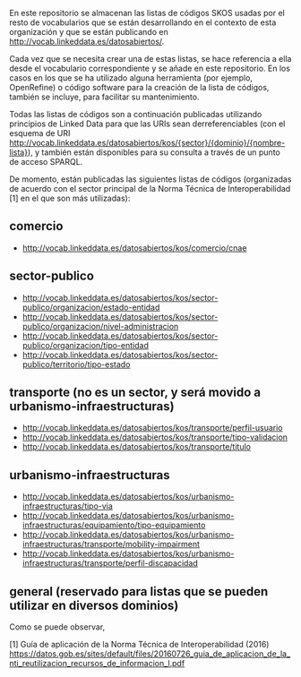 En este repositorio se almacenan las listas de códigos SKOS usadas por el resto de vocabularios que se están desarrollando en el contexto de esta organización y que se están publicando en http://vocab.linkeddata.es/datosabiertos/. 

Cada vez que se necesita crear una de estas listas, se hace referencia a ella desde el vocabulario correspondiente y se añade en este repositorio. En los casos en los que se ha utilizado alguna herramienta (por ejemplo, OpenRefine) o código software para la creación de la lista de códigos, también se incluye, para facilitar su mantenimiento. 

Todas las listas de códigos son a continuación publicadas utilizando principios de Linked Data para que las URIs sean derreferenciables (con el esquema de URI http://vocab.linkeddata.es/datosabiertos/kos/{sector}/{dominio}/{nombre-lista}), y también están disponibles para su consulta a través de un punto de acceso SPARQL.

De momento, están publicadas las siguientes listas de códigos (organizadas de acuerdo con el sector principal de la Norma Técnica de Interoperabilidad [1] en el que son más utilizadas):

## comercio
* http://vocab.linkeddata.es/datosabiertos/kos/comercio/cnae

## sector-publico
* http://vocab.linkeddata.es/datosabiertos/kos/sector-publico/organizacion/estado-entidad
* http://vocab.linkeddata.es/datosabiertos/kos/sector-publico/organizacion/nivel-administracion
* http://vocab.linkeddata.es/datosabiertos/kos/sector-publico/organizacion/tipo-entidad
* http://vocab.linkeddata.es/datosabiertos/kos/sector-publico/territorio/tipo-estado

## transporte (no es un sector, y será movido a urbanismo-infraestructuras)
* http://vocab.linkeddata.es/datosabiertos/kos/transporte/perfil-usuario
* http://vocab.linkeddata.es/datosabiertos/kos/transporte/tipo-validacion
* http://vocab.linkeddata.es/datosabiertos/kos/transporte/titulo

## urbanismo-infraestructuras
* http://vocab.linkeddata.es/datosabiertos/kos/urbanismo-infraestructuras/tipo-via
* http://vocab.linkeddata.es/datosabiertos/kos/urbanismo-infraestructuras/equipamiento/tipo-equipamiento
* http://vocab.linkeddata.es/datosabiertos/kos/urbanismo-infraestructuras/transporte/mobility-impairment 
* http://vocab.linkeddata.es/datosabiertos/kos/urbanismo-infraestructuras/transporte/perfil-discapacidad

## general (reservado para listas que se pueden utilizar en diversos dominios)


Como se puede observar, 

[1] Guía de aplicación de la Norma Técnica de Interoperabilidad (2016) https://datos.gob.es/sites/default/files/20160726_guia_de_aplicacion_de_la_nti_reutilizacion_recursos_de_informacion_l.pdf
